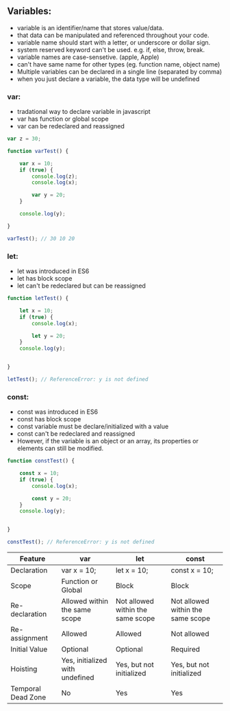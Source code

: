 ## Variables:

- variable is an identifier/name that stores value/data.
- that data can be manipulated and referenced throughout your code.
- variable name should start with a letter, or underscore or dollar sign.
- system reserved keyword can't be used. e.g. if, else, throw, break.
- variable names are case-sensetive. (apple, Apple)
- can't have same name for other types (eg. function name, object name)
- Multiple variables can be declared in a single line (separated by comma)
- when you just declare a variable, the data type will be undefined  


### var:
- tradational way to declare variable in javascript
- var has function or global scope 
- var can be redeclared and reassigned

```javascript
var z = 30;

function varTest() {

    var x = 10;
    if (true) {
        console.log(z);
        console.log(x);

        var y = 20;
    }

    console.log(y);

}

varTest(); // 30 10 20
```


### let:
- let was introduced in ES6
- let has block scope 
- let can't be redeclared but can be reassigned

```javascript
function letTest() {

    let x = 10;
    if (true) {
        console.log(x);

        let y = 20;
    }
    console.log(y);


}

letTest(); // ReferenceError: y is not defined
```


### const:
- const was introduced in ES6
- const has block scope 
- const variable must be declare/initialized with a value
- const can't be redeclared and reassigned
- However, if the variable is an object or an array, its properties or elements can still be modified.

```javascript
function constTest() {

    const x = 10;
    if (true) {
        console.log(x);

        const y = 20;
    }
    console.log(y);


}

constTest(); // ReferenceError: y is not defined
```


| Feature            | var                             | let                               | const                             |
| ------------------ | ------------------------------- | --------------------------------- | --------------------------------- |
| Declaration        | var x = 10;                     | let x = 10;                       | const x = 10;                     |
| Scope              | Function or Global              | Block                             | Block                             |
| Re-declaration     | Allowed within the same scope   | Not allowed within the same scope | Not allowed within the same scope |
| Re-assignment      | Allowed                         | Allowed                           | Not allowed                       |
| Initial Value      | Optional                        | Optional                          | Required                          |
| Hoisting           | Yes, initialized with undefined | Yes, but not initialized          | Yes, but not initialized          |
| Temporal Dead Zone | No                              | Yes                               | Yes                               |
